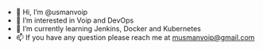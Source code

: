 - 👋 Hi, I’m @usmanvoip
- 👀 I’m interested in Voip and DevOps
- 🌱 I’m currently learning Jenkins, Docker and Kubernetes
- 📫 If you have any question please reach me at musmanvoip@gmail.com

<!---
usmanvoip/usmanvoip is a ✨ special ✨ repository because its `README.md` (this file) appears on your GitHub profile.
You can click the Preview link to take a look at your changes.
--->

